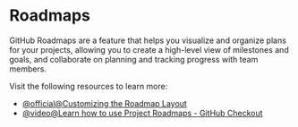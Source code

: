 # Roadmaps

GitHub Roadmaps are a feature that helps you visualize and organize plans for your projects, allowing you to create a high-level view of milestones and goals, and collaborate on planning and tracking progress with team members.

Visit the following resources to learn more:

- [@official@Customizing the Roadmap Layout](https://docs.github.com/en/issues/planning-and-tracking-with-projects/customizing-views-in-your-project/customizing-the-roadmap-layout)
- [@video@Learn how to use Project Roadmaps - GitHub Checkout](https://www.youtube.com/watch?v=D80u__nYYWw)